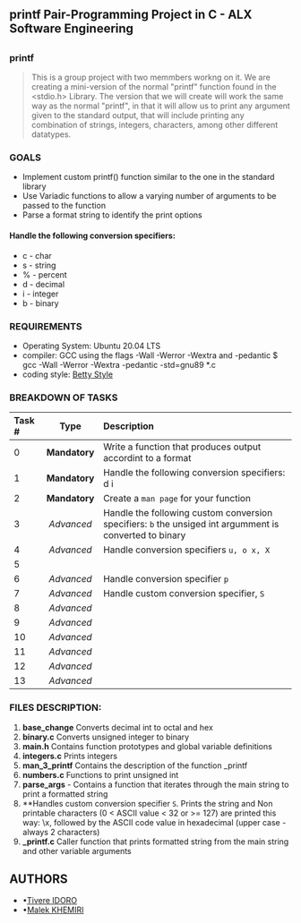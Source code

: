 ## printf Pair-Programming Project in C - ALX Software Engineering
##

### printf
> This is a group project with two memmbers workng on it. We are creating a mini-version of the normal "printf" function found in the <stdio.h> Library. The version that we will create will work the same way as the normal "printf", in that it will allow us to print any argument given to the standard output, that will include printing any combination of strings, integers, characters, among other different datatypes.


### GOALS
* Implement custom printf() function similar to the one in the standard library
* Use Variadic functions to allow a varying number of arguments to be passed to the function
* Parse a format string to identify the print options

#### Handle the following conversion specifiers:
* c - char
* s - string
* % - percent
* d - decimal
* i - integer
* b - binary

### REQUIREMENTS

* Operating System: Ubuntu 20.04 LTS
* compiler: GCC using the flags -Wall -Werror -Wextra and -pedantic
$ gcc -Wall -Werror -Wextra -pedantic -std=gnu89 *.c
* coding style: [Betty Style](https://github.com/holbertonschool/Betty/blob/master/betty-style.pl)


### BREAKDOWN OF TASKS
| Task # |  Type   |                Description |
| :---   |   :---: |                      :--- |
|0       | **Mandatory**| Write a function that produces output accordint to a format |
|1       | **Mandatory**| Handle the following conversion specifiers: d i |
|2 |**Mandatory** | Create a `man page` for your function|
|3 | *Advanced*| Handle the following custom conversion specifiers: `b` the unsiged int argumment is converted to binary|
|4 |*Advanced*| Handle conversion specifiers `u, o x, X`|
|5| | |
|6| *Advanced*| Handle conversion specifier `p`|
|7| *Advanced*| Handle custom conversion specifier, `S`|
|8| *Advanced*| |
|9| *Advanced*| |
|10| *Advanced*| |
|11| *Advanced*| |
|12| *Advanced*| |
|13| *Advanced*| |

### FILES DESCRIPTION:
1. **base_change** Converts decimal int to octal and hex
2. **binary.c** Converts unsigned integer to binary
3. **main.h** Contains function prototypes and global variable definitions
4. **integers.c** Prints integers
5. **man_3_printf** Contains the description of the function _printf
6. **numbers.c** Functions to print unsigned int
7. **parse_args** - Contains a function that iterates through the main string to print a formatted string
8. **Handles  custom conversion specifier `S`. Prints the string and Non printable characters (0 < ASCII value < 32 or >= 127) are printed this way: \x, followed by the ASCII code value in hexadecimal (upper case - always 2 characters)
9. **_printf.c** Caller function that prints formatted string from the main string and other variable arguments


## AUTHORS
* •[Tivere IDORO](https://github.com/tivereidoro) <br>
* •[Malek KHEMIRI](https://github.com/KHMalek)
##
##
